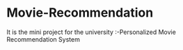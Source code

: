 # Movie-Recommendation
It is the mini project for the university :-Personalized Movie Recommendation System
